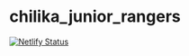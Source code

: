 # chilika_junior_rangers
 
[![Netlify Status](https://api.netlify.com/api/v1/badges/28f91613-616b-4838-9720-13c894e31625/deploy-status)](https://app.netlify.com/sites/chilikajuniorrangers/deploys)
